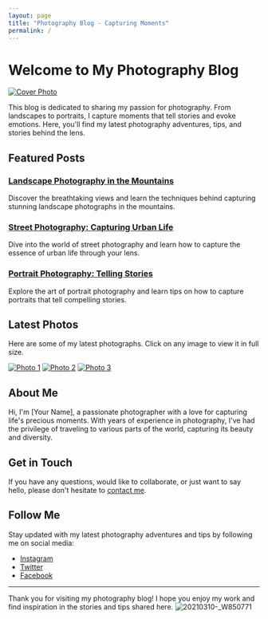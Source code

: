 ```yaml
---
layout: page
title: "Photography Blog - Capturing Moments"
permalink: /
---
```


# Welcome to My Photography Blog

[![Cover Photo](/assets/1.jpg)](/)

This blog is dedicated to sharing my passion for photography. From landscapes to portraits, I capture moments that tell stories and evoke emotions. Here, you'll find my latest photography adventures, tips, and stories behind the lens.

## Featured Posts

### [Landscape Photography in the Mountains](/posts/landscape-photography)
Discover the breathtaking views and learn the techniques behind capturing stunning landscape photographs in the mountains.

### [Street Photography: Capturing Urban Life](/posts/street-photography)
Dive into the world of street photography and learn how to capture the essence of urban life through your lens.

### [Portrait Photography: Telling Stories](/posts/portrait-photography)
Explore the art of portrait photography and learn tips on how to capture portraits that tell compelling stories.

## Latest Photos

Here are some of my latest photographs. Click on any image to view it in full size.

[![Photo 1](/assets/1.jpg)](/posts/1)
[![Photo 2](/assets/2.jpg)](/posts/2)
[![Photo 3](/assets/3.jpg)](/posts/3)

## About Me

Hi, I'm [Your Name], a passionate photographer with a love for capturing life's precious moments. With years of experience in photography, I've had the privilege of traveling to various parts of the world, capturing its beauty and diversity.

## Get in Touch

If you have any questions, would like to collaborate, or just want to say hello, please don't hesitate to [contact me](mailto:your@email.com).

## Follow Me

Stay updated with my latest photography adventures and tips by following me on social media:

- [Instagram](https://www.instagram.com/yourhandle)
- [Twitter](https://twitter.com/yourhandle)
- [Facebook](https://www.facebook.com/yourhandle)

---

Thank you for visiting my photography blog! I hope you enjoy my work and find inspiration in the stories and tips shared here.
![20210310-_W850771](https://github.com/user-attachments/assets/2a898854-0943-4781-a0f3-3cf792fe554f)
